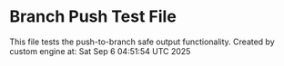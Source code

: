# Branch Push Test File
This file tests the push-to-branch safe output functionality.
Created by custom engine at: Sat Sep  6 04:51:54 UTC 2025
